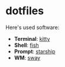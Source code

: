 # dotfiles

Here's used software:

- **Terminal**: [kitty](https://sw.kovidgoyal.net/kitty/)
- **Shell**: [fish](https://fishshell.com/)
- **Prompt**: [starship](https://starship.rs/)
- **WM**: [sway](https://swaywm.org/)
